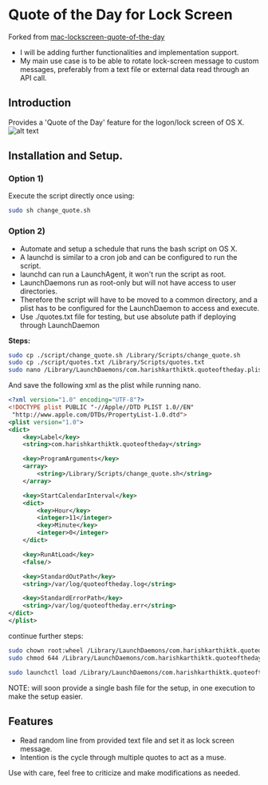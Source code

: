 Quote of the Day for Lock Screen
===============================
Forked from [mac-lockscreen-quote-of-the-day](https://github.com/mweisz/mac-lockscreen-quote-of-the-day)
- I will be adding further functionalities and implementation support.
- My main use case is to be able to rotate lock-screen message to custom messages, preferably from a text file or external data read through an API call.

## Introduction
Provides a 'Quote of the Day' feature for the logon/lock screen of OS X.
![alt text](https://raw.githubusercontent.com/harishkarthiktk/mac-lockscreen-quote-of-the-day/master/docs/img/lockscreen.png "Login Screen with an quotation.")


## Installation and Setup.

### Option 1)
Execute the script directly once using:
```bash
sudo sh change_quote.sh
```

### Option 2)
- Automate and setup a schedule that runs the bash script on OS X.
- A launchd is similar to a cron job and can be configured to run the script.
- launchd can run a LaunchAgent, it won't run the script as root.
- LaunchDaemons run as root-only but will not have access to user directories.
- Therefore the script will have to be moved to a common directory, and a plist has to be configured for the LaunchDaemon to access and execute.
- Use ./quotes.txt file for testing, but use absolute path if deploying through LaunchDaemon


**Steps:**
```bash
sudo cp ./script/change_quote.sh /Library/Scripts/change_quote.sh
sudo cp ./script/quotes.txt /Library/Scripts/quotes.txt
sudo nano /Library/LaunchDaemons/com.harishkarthiktk.quoteoftheday.plist
```
And save the following xml as the plist while running nano.

```xml
<?xml version="1.0" encoding="UTF-8"?>
<!DOCTYPE plist PUBLIC "-//Apple//DTD PLIST 1.0//EN"
 "http://www.apple.com/DTDs/PropertyList-1.0.dtd">
<plist version="1.0">
<dict>
    <key>Label</key>
    <string>com.harishkarthiktk.quoteoftheday</string>

    <key>ProgramArguments</key>
    <array>
        <string>/Library/Scripts/change_quote.sh</string>
    </array>

    <key>StartCalendarInterval</key>
    <dict>
        <key>Hour</key>
        <integer>11</integer>
        <key>Minute</key>
        <integer>0</integer>
    </dict>

    <key>RunAtLoad</key>
    <false/>

    <key>StandardOutPath</key>
    <string>/var/log/quoteoftheday.log</string>

    <key>StandardErrorPath</key>
    <string>/var/log/quoteoftheday.err</string>
</dict>
</plist> 
```

continue further steps:
```bash
sudo chown root:wheel /Library/LaunchDaemons/com.harishkarthiktk.quoteoftheday.plist
sudo chmod 644 /Library/LaunchDaemons/com.harishkarthiktk.quoteoftheday.plist

sudo launchctl load /Library/LaunchDaemons/com.harishkarthiktk.quoteoftheday.plist
```

NOTE: will soon provide a single bash file for the setup, in one execution to make the setup easier.

## Features
- Read random line from provided text file and set it as lock screen message.
- Intention is the cycle through multiple quotes to act as a muse.


Use with care, feel free to criticize and make modifications as needed.